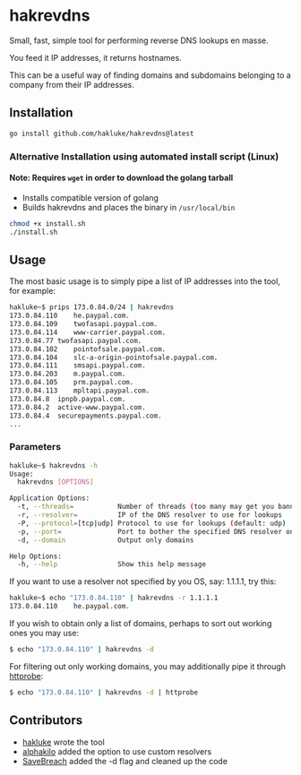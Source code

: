 # hakrevdns

Small, fast, simple tool for performing reverse DNS lookups en masse.

You feed it IP addresses, it returns hostnames.

This can be a useful way of finding domains and subdomains belonging to a company from their IP addresses.

## Installation

```sh
go install github.com/hakluke/hakrevdns@latest
```

### Alternative Installation using automated install script (Linux)

#### Note: Requires ```wget``` in order to download the golang tarball

  - Installs compatible version of golang
  - Builds hakrevdns and places the binary in ```/usr/local/bin```
  
```sh
chmod +x install.sh
./install.sh
```

## Usage
The most basic usage is to simply pipe a list of IP addresses into the tool, for example:

```sh
hakluke~$ prips 173.0.84.0/24 | hakrevdns 
173.0.84.110	he.paypal.com.
173.0.84.109	twofasapi.paypal.com.
173.0.84.114	www-carrier.paypal.com.
173.0.84.77	twofasapi.paypal.com.
173.0.84.102	pointofsale.paypal.com.
173.0.84.104	slc-a-origin-pointofsale.paypal.com.
173.0.84.111	smsapi.paypal.com.
173.0.84.203	m.paypal.com.
173.0.84.105	prm.paypal.com.
173.0.84.113	mpltapi.paypal.com.
173.0.84.8	ipnpb.paypal.com.
173.0.84.2	active-www.paypal.com.
173.0.84.4	securepayments.paypal.com.
...
```

### Parameters

```sh
hakluke~$ hakrevdns -h
Usage:
  hakrevdns [OPTIONS]

Application Options:
  -t, --threads=           Number of threads (too many may get you banned, too few will be slow)
  -r, --resolver=          IP of the DNS resolver to use for lookups
  -P, --protocol=[tcp|udp] Protocol to use for lookups (default: udp)
  -p, --port=              Port to bother the specified DNS resolver on (default: 53)
  -d, --domain             Output only domains

Help Options:
  -h, --help               Show this help message
```

If you want to use a resolver not specified by you OS, say: 1.1.1.1, try this:

```sh
hakluke~$ echo "173.0.84.110" | hakrevdns -r 1.1.1.1
173.0.84.110    he.paypal.com.
```

If you wish to obtain only a list of domains, perhaps to sort out working ones you may use:

```sh
$ echo "173.0.84.110" | hakrevdns -d
```
For filtering out only working domains, you may additionally pipe it through [httprobe](https://github.com/tomnomnom/httprobe):

```sh
$ echo "173.0.84.110" | hakrevdns -d | httprobe
```

## Contributors
- [hakluke](https://twitter.com/hakluke) wrote the tool
- [alphakilo](https://github.com/Alphakilo/) added the option to use custom resolvers
- [SaveBreach](https://twitter.com/SaveBreach/) added the -d flag and cleaned up the code
